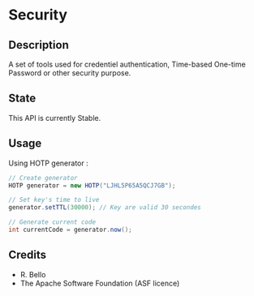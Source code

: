 # Security

## Description

A set of tools used for credentiel authentication, Time-based One-time Password or other security purpose.

## State

This API is currently Stable.

## Usage

Using HOTP generator :

```java
// Create generator
HOTP generator = new HOTP("LJHL5P65A5QCJ7GB");

// Set key's time to live
generator.setTTL(30000); // Key are valid 30 secondes

// Generate current code
int currentCode = generator.now();
```

## Credits

- R. Bello
- The Apache Software Foundation (ASF licence)